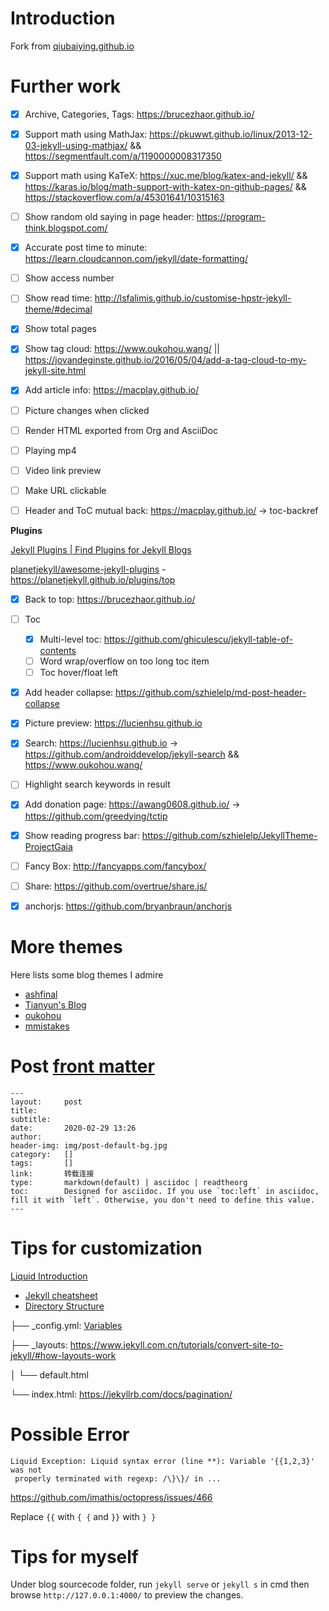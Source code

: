 # Introduction

Fork from [qiubaiying.github.io](https://github.com/qiubaiying/qiubaiying.github.io)

# Further work

- [x] Archive, Categories, Tags: https://brucezhaor.github.io/
- [x] Support math using MathJax: https://pkuwwt.github.io/linux/2013-12-03-jekyll-using-mathjax/ && https://segmentfault.com/a/1190000008317350 
- [x] Support math using KaTeX: https://xuc.me/blog/katex-and-jekyll/ && https://karas.io/blog/math-support-with-katex-on-github-pages/ && https://stackoverflow.com/a/45301641/10315163
- [ ] Show random old saying in page header: https://program-think.blogspot.com/
- [x] Accurate post time to minute: https://learn.cloudcannon.com/jekyll/date-formatting/
- [ ] Show access number
- [ ] Show read time: http://lsfalimis.github.io/customise-hpstr-jekyll-theme/#decimal
- [x] Show total pages
- [x] Show tag cloud: https://www.oukohou.wang/ || https://jovandeginste.github.io/2016/05/04/add-a-tag-cloud-to-my-jekyll-site.html
- [x] Add article info: https://macplay.github.io/
- [ ] Picture changes when clicked
- [ ] Render HTML exported from Org and AsciiDoc
- [ ] Playing mp4
- [ ] Video link preview
- [ ] Make URL clickable
- [ ] Header and ToC mutual back: https://macplay.github.io/ -> toc-backref


**Plugins**

[Jekyll Plugins | Find Plugins for Jekyll Blogs](http://www.jekyll-plugins.com/)

[planetjekyll/awesome-jekyll-plugins](https://github.com/planetjekyll/awesome-jekyll-plugins) - https://planetjekyll.github.io/plugins/top

- [x] Back to top: https://brucezhaor.github.io/
- [ ] Toc
  - [x] Multi-level toc: https://github.com/ghiculescu/jekyll-table-of-contents
  - [ ] Word wrap/overflow on too long toc item
  - [ ] Toc hover/float left
- [x] Add header collapse: https://github.com/szhielelp/md-post-header-collapse
- [x] Picture preview: https://lucienhsu.github.io
- [x] Search: https://lucienhsu.github.io -> https://github.com/androiddevelop/jekyll-search && https://www.oukohou.wang/
- [ ] Highlight search keywords in result
- [x] Add donation page: https://awang0608.github.io/ -> https://github.com/greedying/tctip
- [x] Show reading progress bar: https://github.com/szhielelp/JekyllTheme-ProjectGaia
- [ ] Fancy Box: http://fancyapps.com/fancybox/
- [ ] Share: https://github.com/overtrue/share.js/
- [x] anchorjs: https://github.com/bryanbraun/anchorjs


# More themes

Here lists some blog themes I admire

- [ashfinal](https://macplay.github.io/)
- [Tianyun's Blog](https://doowzs.com/blog/)
- [oukohou](https://www.oukohou.wang/)
- [mmistakes](https://github.com/mmistakes)

# Post [front matter](https://jekyllrb.com/docs/front-matter/)

```
---
layout:     post
title:      
subtitle:
date:       2020-02-29 13:26
author:     
header-img: img/post-default-bg.jpg
category:   []
tags:       []
link:       转载连接
type:       markdown(default) | asciidoc | readtheorg
toc:        Designed for asciidoc. If you use `toc:left` in asciidoc, fill it with `left`. Otherwise, you don't need to define this value.
---
```


# Tips for customization

[Liquid Introduction](https://shopify.github.io/liquid/basics/introduction/)

- [Jekyll cheatsheet](https://devhints.io/jekyll)
- [Directory Structure](https://jekyllrb.com/docs/structure/)

 ├── _config.yml: [Variables](https://jekyllrb.com/docs/variables/)

 ├── _layouts: https://www.jekyll.com.cn/tutorials/convert-site-to-jekyll/#how-layouts-work

 │   └── default.html

 └── index.html: https://jekyllrb.com/docs/pagination/

# Possible Error

```
Liquid Exception: Liquid syntax error (line **): Variable '{{1,2,3}' was not
 properly terminated with regexp: /\}\}/ in ...
```

https://github.com/imathis/octopress/issues/466

Replace `{{` with `{ {` and `}}` with `} }`




# Tips for myself

Under blog sourcecode folder, run `jekyll serve` or `jekyll s` in cmd then browse `http://127.0.0.1:4000/` to preview the changes.

